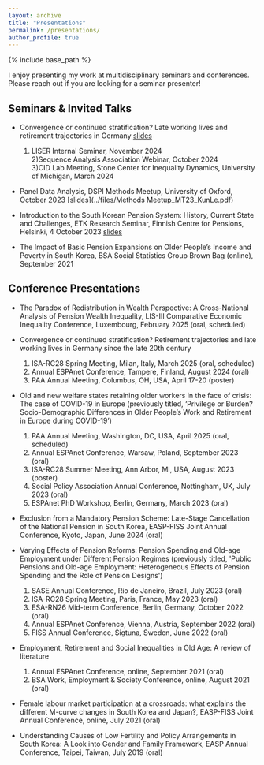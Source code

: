 ```yaml
---
layout: archive
title: "Presentations"
permalink: /presentations/
author_profile: true
---
```


{% include base_path %}

I enjoy presenting my work at multidisciplinary seminars and conferences. Please reach out if you are looking for a seminar presenter!

## Seminars & Invited Talks

* Convergence or continued stratification? Late working lives and retirement trajectories in Germany [slides](../files/LISER_Nov24_KunLee.pdf)  
  1) LISER Internal Seminar, November 2024  
  2)Sequence Analysis Association Webinar, October 2024  
  3)CID Lab Meeting, Stone Center for Inequality Dynamics, University of Michigan, March 2024

* Panel Data Analysis, DSPI Methods Meetup, University of Oxford, October 2023 [slides](../files/Methods Meetup_MT23_KunLe.pdf)

* Introduction to the South Korean Pension System: History, Current State and Challenges, ETK Research Seminar, Finnish Centre for Pensions, Helsinki, 4 October 2023 [slides](../files/ETK_Seminar.pdf)

* The Impact of Basic Pension Expansions on Older People’s Income and Poverty in South Korea, BSA Social Statistics Group Brown Bag (online), September 2021


## Conference Presentations
* The Paradox of Redistribution in Wealth Perspective: A Cross-National Analysis of Pension Wealth Inequality, LIS-III Comparative Economic Inequality Conference, Luxembourg, February 2025 (oral, scheduled)

* Convergence or continued stratification? Retirement trajectories and late working lives in Germany since the late 20th century  
  1) ISA-RC28 Spring Meeting, Milan, Italy, March 2025 (oral, scheduled)  
  2) Annual ESPAnet Conference, Tampere, Finland, August 2024 (oral)  
  3) PAA Annual Meeting, Columbus, OH, USA, April 17-20 (poster)  
  
* Old and new welfare states retaining older workers in the face of crisis: The case of COVID-19 in Europe (previously titled, ‘Privilege or Burden? Socio-Demographic Differences in Older People’s Work and Retirement in Europe during COVID-19’)  
  1) PAA Annual Meeting, Washington, DC, USA, April 2025 (oral, scheduled)  
  2) Annual ESPAnet Conference, Warsaw, Poland, September 2023 (oral)  
  3) ISA-RC28 Summer Meeting, Ann Arbor, MI, USA, August 2023 (poster)  
  4) Social Policy Association Annual Conference, Nottingham, UK, July 2023 (oral)  
  5) ESPAnet PhD Workshop, Berlin, Germany, March 2023 (oral)  
  
* Exclusion from a Mandatory Pension Scheme: Late-Stage Cancellation of the National Pension in South Korea, EASP-FISS Joint Annual Conference, Kyoto, Japan, June 2024 (oral)
  
* Varying Effects of Pension Reforms: Pension Spending and Old-age Employment under Different Pension Regimes (previously titled, 'Public Pensions and Old-age Employment: Heterogeneous Effects of Pension Spending and the Role of Pension Designs')  
  1) SASE Annual Conference, Rio de Janeiro, Brazil, July 2023 (oral)  
  2) ISA-RC28 Spring Meeting, Paris, France, May 2023 (oral)  
  3) ESA-RN26 Mid-term Conference, Berlin, Germany, October 2022 (oral)  
  4) Annual ESPAnet Conference, Vienna, Austria, September 2022 (oral)  
  5) FISS Annual Conference, Sigtuna, Sweden, June 2022 (oral)  

* Employment, Retirement and Social Inequalities in Old Age: A review of literature  
  1) Annual ESPAnet Conference, online, September 2021 (oral)  
  2) BSA Work, Employment & Society Conference, online, August 2021 (oral)  

* Female labour market participation at a crossroads: what explains the different M-curve changes in South Korea and Japan?, EASP-FISS Joint Annual Conference, online, July 2021 (oral)
  
* Understanding Causes of Low Fertility and Policy Arrangements in South Korea: A Look into Gender and Family Framework, EASP Annual Conference, Taipei, Taiwan, July 2019 (oral)



